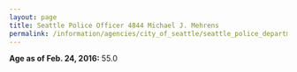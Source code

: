 ```yaml
---
layout: page
title: Seattle Police Officer 4844 Michael J. Mehrens
permalink: /information/agencies/city_of_seattle/seattle_police_department/copbook/4844/
---
```


**Age as of Feb. 24, 2016:** 55.0
